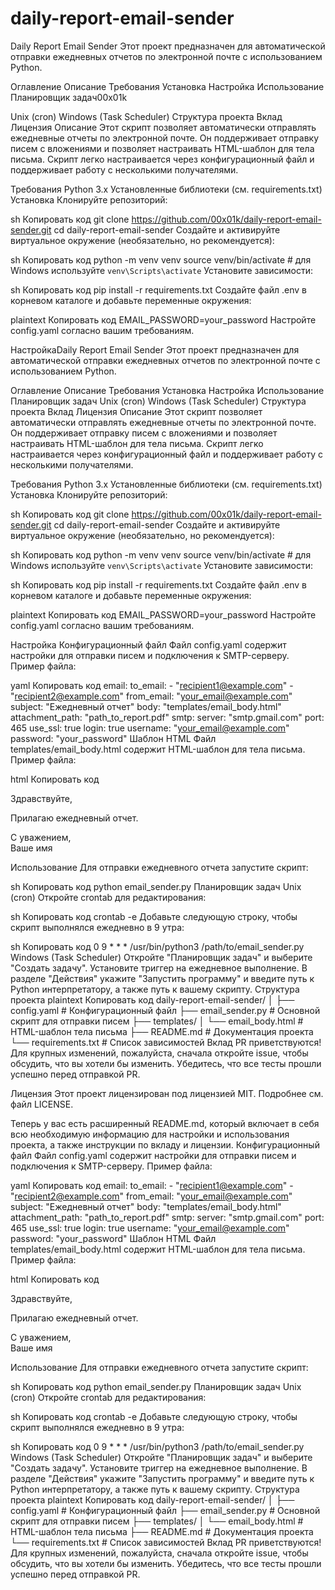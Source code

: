 # daily-report-email-sender
Daily Report Email Sender
Этот проект предназначен для автоматической отправки ежедневных отчетов по электронной почте с использованием Python.

Оглавление
Описание
Требования
Установка
Настройка
Использование
Планировщик задач00x01k

Unix (cron)
Windows (Task Scheduler)
Структура проекта
Вклад
Лицензия
Описание
Этот скрипт позволяет автоматически отправлять ежедневные отчеты по электронной почте. Он поддерживает отправку писем с вложениями и позволяет настраивать HTML-шаблон для тела письма. Скрипт легко настраивается через конфигурационный файл и поддерживает работу с несколькими получателями.

Требования
Python 3.x
Установленные библиотеки (см. requirements.txt)
Установка
Клонируйте репозиторий:

sh
Копировать код
git clone https://github.com/00x01k/daily-report-email-sender.git
cd daily-report-email-sender
Создайте и активируйте виртуальное окружение (необязательно, но рекомендуется):

sh
Копировать код
python -m venv venv
source venv/bin/activate  # для Windows используйте `venv\Scripts\activate`
Установите зависимости:

sh
Копировать код
pip install -r requirements.txt
Создайте файл .env в корневом каталоге и добавьте переменные окружения:

plaintext
Копировать код
EMAIL_PASSWORD=your_password
Настройте config.yaml согласно вашим требованиям.

НастройкаDaily Report Email Sender
Этот проект предназначен для автоматической отправки ежедневных отчетов по электронной почте с использованием Python.

Оглавление
Описание
Требования
Установка
Настройка
Использование
Планировщик задач
Unix (cron)
Windows (Task Scheduler)
Структура проекта
Вклад
Лицензия
Описание
Этот скрипт позволяет автоматически отправлять ежедневные отчеты по электронной почте. Он поддерживает отправку писем с вложениями и позволяет настраивать HTML-шаблон для тела письма. Скрипт легко настраивается через конфигурационный файл и поддерживает работу с несколькими получателями.

Требования
Python 3.x
Установленные библиотеки (см. requirements.txt)
Установка
Клонируйте репозиторий:

sh
Копировать код
git clone https://github.com/00x01k/daily-report-email-sender.git
cd daily-report-email-sender
Создайте и активируйте виртуальное окружение (необязательно, но рекомендуется):

sh
Копировать код
python -m venv venv
source venv/bin/activate  # для Windows используйте `venv\Scripts\activate`
Установите зависимости:

sh
Копировать код
pip install -r requirements.txt
Создайте файл .env в корневом каталоге и добавьте переменные окружения:

plaintext
Копировать код
EMAIL_PASSWORD=your_password
Настройте config.yaml согласно вашим требованиям.

Настройка
Конфигурационный файл
Файл config.yaml содержит настройки для отправки писем и подключения к SMTP-серверу. Пример файла:

yaml
Копировать код
email:
  to_email:
    - "recipient1@example.com"
    - "recipient2@example.com"
  from_email: "your_email@example.com"
  subject: "Ежедневный отчет"
  body: "templates/email_body.html"
  attachment_path: "path_to_report.pdf"
smtp:
  server: "smtp.gmail.com"
  port: 465
  use_ssl: true
  login: true
  username: "your_email@example.com"
  password: "your_password"
Шаблон HTML
Файл templates/email_body.html содержит HTML-шаблон для тела письма. Пример файла:

html
Копировать код
<!DOCTYPE html>
<html lang="en">
<head>
    <meta charset="UTF-8">
    <meta name="viewport" content="width=device-width, initial-scale=1.0">
    <title>Email Body</title>
</head>
<body>
    <p>Здравствуйте,</p>
    <p>Прилагаю ежедневный отчет.</p>
    <p>С уважением,<br>Ваше имя</p>
</body>
</html>
Использование
Для отправки ежедневного отчета запустите скрипт:

sh
Копировать код
python email_sender.py
Планировщик задач
Unix (cron)
Откройте crontab для редактирования:

sh
Копировать код
crontab -e
Добавьте следующую строку, чтобы скрипт выполнялся ежедневно в 9 утра:

sh
Копировать код
0 9 * * * /usr/bin/python3 /path/to/email_sender.py
Windows (Task Scheduler)
Откройте "Планировщик задач" и выберите "Создать задачу".
Установите триггер на ежедневное выполнение.
В разделе "Действия" укажите "Запустить программу" и введите путь к Python интерпретатору, а также путь к вашему скрипту.
Структура проекта
plaintext
Копировать код
daily-report-email-sender/
│
├── config.yaml             # Конфигурационный файл
├── email_sender.py         # Основной скрипт для отправки писем
├── templates/
│   └── email_body.html     # HTML-шаблон тела письма
├── README.md               # Документация проекта
└── requirements.txt        # Список зависимостей
Вклад
PR приветствуются! Для крупных изменений, пожалуйста, сначала откройте issue, чтобы обсудить, что вы хотели бы изменить. Убедитесь, что все тесты прошли успешно перед отправкой PR.

Лицензия
Этот проект лицензирован под лицензией MIT. Подробнее см. файл LICENSE.

Теперь у вас есть расширенный README.md, который включает в себя всю необходимую информацию для настройки и использования проекта, а также инструкции по вкладу и лицензии.
Конфигурационный файл
Файл config.yaml содержит настройки для отправки писем и подключения к SMTP-серверу. Пример файла:

yaml
Копировать код
email:
  to_email:
    - "recipient1@example.com"
    - "recipient2@example.com"
  from_email: "your_email@example.com"
  subject: "Ежедневный отчет"
  body: "templates/email_body.html"
  attachment_path: "path_to_report.pdf"
smtp:
  server: "smtp.gmail.com"
  port: 465
  use_ssl: true
  login: true
  username: "your_email@example.com"
  password: "your_password"
Шаблон HTML
Файл templates/email_body.html содержит HTML-шаблон для тела письма. Пример файла:

html
Копировать код
<!DOCTYPE html>
<html lang="en">
<head>
    <meta charset="UTF-8">
    <meta name="viewport" content="width=device-width, initial-scale=1.0">
    <title>Email Body</title>
</head>
<body>
    <p>Здравствуйте,</p>
    <p>Прилагаю ежедневный отчет.</p>
    <p>С уважением,<br>Ваше имя</p>
</body>
</html>
Использование
Для отправки ежедневного отчета запустите скрипт:

sh
Копировать код
python email_sender.py
Планировщик задач
Unix (cron)
Откройте crontab для редактирования:

sh
Копировать код
crontab -e
Добавьте следующую строку, чтобы скрипт выполнялся ежедневно в 9 утра:

sh
Копировать код
0 9 * * * /usr/bin/python3 /path/to/email_sender.py
Windows (Task Scheduler)
Откройте "Планировщик задач" и выберите "Создать задачу".
Установите триггер на ежедневное выполнение.
В разделе "Действия" укажите "Запустить программу" и введите путь к Python интерпретатору, а также путь к вашему скрипту.
Структура проекта
plaintext
Копировать код
daily-report-email-sender/
│
├── config.yaml             # Конфигурационный файл
├── email_sender.py         # Основной скрипт для отправки писем
├── templates/
│   └── email_body.html     # HTML-шаблон тела письма
├── README.md               # Документация проекта
└── requirements.txt        # Список зависимостей
Вклад
PR приветствуются! Для крупных изменений, пожалуйста, сначала откройте issue, чтобы обсудить, что вы хотели бы изменить. Убедитесь, что все тесты прошли успешно перед отправкой PR.

